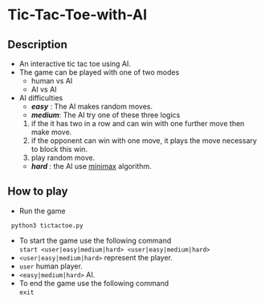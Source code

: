 # Tic-Tac-Toe-with-AI

## Description
- An interactive tic tac toe using AI.<br>
- The game can be played with one of two modes
  - human vs AI
  - AI vs AI
- AI difficulties
  - ***easy*** : The AI makes random moves.
  - ***medium***: The AI try one of these three logics
  1. if the it has two in a row and can win with one further move then make move.
  2. if the opponent can win with one move, it plays the move necessary to block this win.
  3. play random move.
  - ***hard*** : the AI use [minimax](https://en.wikipedia.org/wiki/Minimax) algorithm.

## How to play
- Run the game 
``` shell 
 python3 tictactoe.py
```
- To start the game use the following command<br> 
 `start <user|easy|medium|hard> <user|easy|medium|hard>`<br>
- `<user|easy|medium|hard>` represent the player.<br>
- `user` human player.<br>
- `<easy|medium|hard>` AI.<br>
- To end the game use the following command<br>`exit`